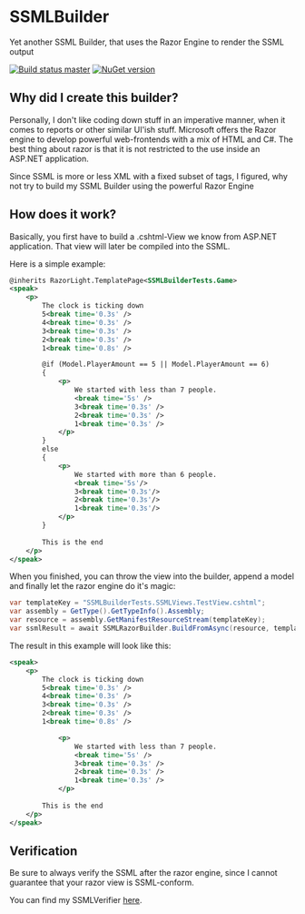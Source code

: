 # SSMLBuilder
Yet another SSML Builder, that uses the Razor Engine to render the SSML output

[![Build status master](https://ci.appveyor.com/api/projects/status/ncsfmp2cixpgc9m3?svg=true&passingText=master%20-%20passing&failingText=master%20-%20failing&pendingText=master%20-%20pending)](https://ci.appveyor.com/project/janniksam/SSMLVerifier) 
[![NuGet version](https://badge.fury.io/nu/SSMLBuilder.svg)](https://badge.fury.io/nu/SSMLBuilder)

## Why did I create this builder?

Personally, I don't like coding down stuff in an imperative manner, when it comes to reports or other similar UI'ish stuff. Microsoft offers the Razor engine to develop powerful web-frontends with a mix of HTML and C#. The best thing about razor is that it is not restricted to the use inside an ASP.NET application.

Since SSML is more or less XML with a fixed subset of tags, I figured, why not try to build my SSML Builder using the powerful Razor Engine

## How does it work?

Basically, you first have to build a .cshtml-View we know from ASP.NET application. That view will later be compiled into the SSML.

Here is a simple example:

```xml
@inherits RazorLight.TemplatePage<SSMLBuilderTests.Game>
<speak>
    <p>
        The clock is ticking down
        5<break time='0.3s' />
        4<break time='0.3s' />
        3<break time='0.3s' />
        2<break time='0.3s' />
        1<break time='0.8s' />

        @if (Model.PlayerAmount == 5 || Model.PlayerAmount == 6)
        {
            <p>
                We started with less than 7 people.
                <break time='5s' />
                3<break time='0.3s' />
                2<break time='0.3s' />
                1<break time='0.3s' />
            </p>
        }
        else
        {
            <p>
                We started with more than 6 people.
                <break time='5s'/>
                3<break time='0.3s'/>
                2<break time='0.3s'/>
                1<break time='0.3s'/>
            </p>
        }
        
        This is the end
    </p>
</speak>
```

When you finished, you can throw the view into the builder, append a model and finally let the razor engine do it's magic:

```cs
var templateKey = "SSMLBuilderTests.SSMLViews.TestView.cshtml";
var assembly = GetType().GetTypeInfo().Assembly;
var resource = assembly.GetManifestResourceStream(templateKey);
var ssmlResult = await SSMLRazorBuilder.BuildFromAsync(resource, templateKey, new Game { PlayerAmount = 5 });
```  

The result in this example will look like this:

```xml
<speak>
    <p>
        The clock is ticking down
        5<break time='0.3s' />
        4<break time='0.3s' />
        3<break time='0.3s' />
        2<break time='0.3s' />
        1<break time='0.8s' />

            <p>
                We started with less than 7 people.
                <break time='5s' />
                3<break time='0.3s' />
                2<break time='0.3s' />
                1<break time='0.3s' />
            </p>
        
        This is the end
    </p>
</speak>
```  

## Verification

Be sure to always verify the SSML after the razor engine, since I cannot guarantee that your razor view is SSML-conform.

You can find my SSMLVerifier [here](https://github.com/janniksam/SSMLVerifier).
